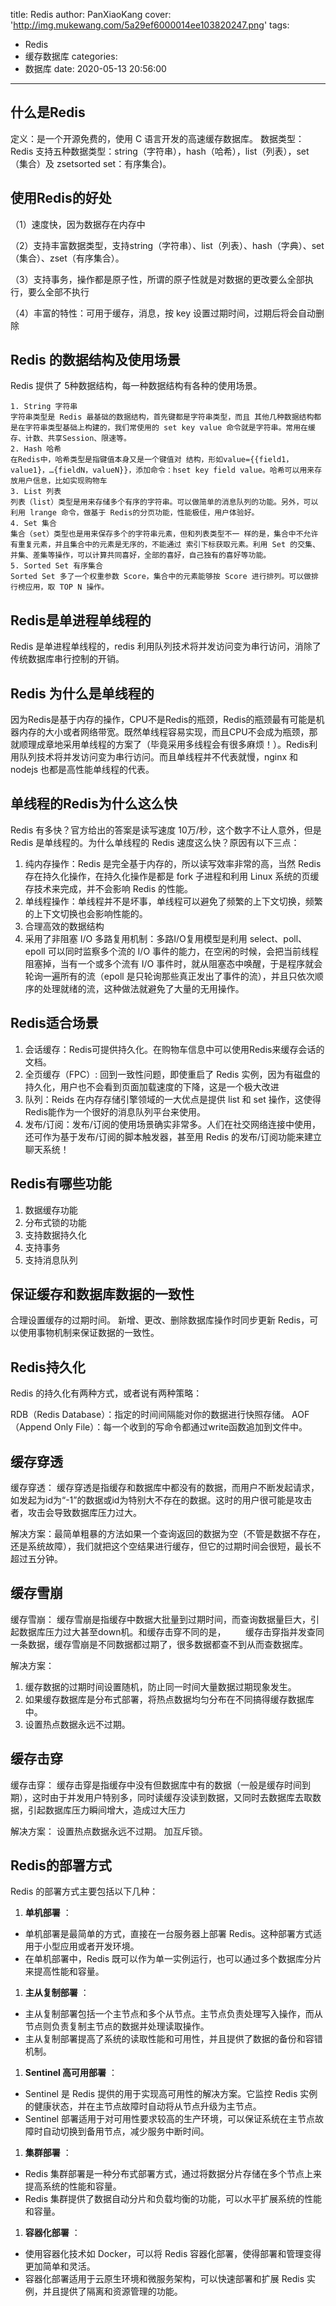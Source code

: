 title: Redis
author: PanXiaoKang
cover: 'http://img.mukewang.com/5a29ef6000014ee103820247.png'
tags:

  - Redis
  - 缓存数据库
categories:
  - 数据库
date: 2020-05-13 20:56:00

---

## 什么是Redis

定义：是一个开源免费的，使用 C 语言开发的高速缓存数据库。
数据类型：Redis 支持五种数据类型：string（字符串），hash（哈希），list（列表），set（集合）及 zsetsorted set：有序集合)。

## 使用Redis的好处

（1）速度快，因为数据存在内存中

（2）支持丰富数据类型，支持string（字符串）、list（列表）、hash（字典）、set（集合）、zset（有序集合）。

（3）支持事务，操作都是原子性，所谓的原子性就是对数据的更改要么全部执行，要么全部不执行

（4）丰富的特性：可用于缓存，消息，按 key 设置过期时间，过期后将会自动删除

## Redis 的数据结构及使用场景

Redis 提供了 5种数据结构，每一种数据结构有各种的使用场景。

    1. String 字符串
    字符串类型是 Redis 最基础的数据结构，首先键都是字符串类型，而且 其他几种数据结构都是在字符串类型基础上构建的，我们常使用的 set key value 命令就是字符串。常用在缓存、计数、共享Session、限速等。
    2. Hash 哈希
    在Redis中，哈希类型是指键值本身又是一个键值对 结构，形如value={{field1，value1}，…{fieldN，valueN}}，添加命令：hset key field value。哈希可以用来存放用户信息，比如实现购物车
    3. List 列表
    列表（list）类型是用来存储多个有序的字符串。可以做简单的消息队列的功能。另外，可以利用 lrange 命令，做基于 Redis的分页功能，性能极佳，用户体验好。
    4. Set 集合
    集合（set）类型也是用来保存多个的字符串元素，但和列表类型不一 样的是，集合中不允许有重复元素，并且集合中的元素是无序的，不能通过 索引下标获取元素。利用 Set 的交集、并集、差集等操作，可以计算共同喜好，全部的喜好，自己独有的喜好等功能。
    5. Sorted Set 有序集合
    Sorted Set 多了一个权重参数 Score，集合中的元素能够按 Score 进行排列。可以做排行榜应用，取 TOP N 操作。

## Redis是单进程单线程的

Redis 是单进程单线程的，redis 利用队列技术将并发访问变为串行访问，消除了传统数据库串行控制的开销。

## Redis 为什么是单线程的

因为Redis是基于内存的操作，CPU不是Redis的瓶颈，Redis的瓶颈最有可能是机器内存的大小或者网络带宽。既然单线程容易实现，而且CPU不会成为瓶颈，那就顺理成章地采用单线程的方案了（毕竟采用多线程会有很多麻烦！）。Redis利用队列技术将并发访问变为串行访问。而且单线程并不代表就慢，nginx 和 nodejs 也都是高性能单线程的代表。

## 单线程的Redis为什么这么快

Redis 有多快？官方给出的答案是读写速度 10万/秒，这个数字不让人意外，但是 Redis 是单线程的。为什么单线程的 Redis 速度这么快？原因有以下三点：

1. 纯内存操作：Redis 是完全基于内存的，所以读写效率非常的高，当然 Redis 存在持久化操作，在持久化操作是都是 fork 子进程和利用 Linux 系统的页缓存技术来完成，并不会影响 Redis 的性能。
2. 单线程操作：单线程并不是坏事，单线程可以避免了频繁的上下文切换，频繁的上下文切换也会影响性能的。
3. 合理高效的数据结构
4. 采用了非阻塞 I/O 多路复用机制：多路I/O复用模型是利用 select、poll、epoll 可以同时监察多个流的 I/O 事件的能力，在空闲的时候，会把当前线程阻塞掉，当有一个或多个流有 I/O 事件时，就从阻塞态中唤醒，于是程序就会轮询一遍所有的流（epoll 是只轮询那些真正发出了事件的流），并且只依次顺序的处理就绪的流，这种做法就避免了大量的无用操作。

## Redis适合场景

1. 会话缓存：Redis可提供持久化。在购物车信息中可以使用Redis来缓存会话的文档。
2. 全页缓存（FPC）: 回到一致性问题，即使重启了 Redis 实例，因为有磁盘的持久化，用户也不会看到页面加载速度的下降，这是一个极大改进
3. 队列：Reids 在内存存储引擎领域的一大优点是提供 list 和 set 操作，这使得 Redis能作为一个很好的消息队列平台来使用。
4. 发布/订阅：发布/订阅的使用场景确实非常多。人们在社交网络连接中使用，还可作为基于发布/订阅的脚本触发器，甚至用 Redis 的发布/订阅功能来建立聊天系统！

## Redis有哪些功能

1. 数据缓存功能
2. 分布式锁的功能
3. 支持数据持久化
4. 支持事务
5. 支持消息队列

## 保证缓存和数据库数据的一致性

合理设置缓存的过期时间。
新增、更改、删除数据库操作时同步更新 Redis，可以使用事物机制来保证数据的一致性。

## Redis持久化

Redis 的持久化有两种方式，或者说有两种策略：

RDB（Redis Database）：指定的时间间隔能对你的数据进行快照存储。
AOF（Append Only File）：每一个收到的写命令都通过write函数追加到文件中。

## 缓存穿透

缓存穿透： 缓存穿透是指缓存和数据库中都没有的数据，而用户不断发起请求，如发起为id为“-1”的数据或id为特别大不存在的数据。这时的用户很可能是攻击者，攻击会导致数据库压力过大。

解决方案：最简单粗暴的方法如果一个查询返回的数据为空（不管是数据不存在，还是系统故障），我们就把这个空结果进行缓存，但它的过期时间会很短，最长不超过五分钟。

## 缓存雪崩

缓存雪崩：
	缓存雪崩是指缓存中数据大批量到过期时间，而查询数据量巨大，引起数据库压力过大甚至down机。和缓存击穿不同的是，        缓存击穿指并发查同一条数据，缓存雪崩是不同数据都过期了，很多数据都查不到从而查数据库。

解决方案：

1. 缓存数据的过期时间设置随机，防止同一时间大量数据过期现象发生。
2. 如果缓存数据库是分布式部署，将热点数据均匀分布在不同搞得缓存数据库中。
3. 设置热点数据永远不过期。

## 缓存击穿

缓存击穿：
缓存击穿是指缓存中没有但数据库中有的数据（一般是缓存时间到期），这时由于并发用户特别多，同时读缓存没读到数据，又同时去数据库去取数据，引起数据库压力瞬间增大，造成过大压力

解决方案：
设置热点数据永远不过期。
加互斥锁。

## Redis的部署方式

Redis 的部署方式主要包括以下几种：

1. **单机部署** ：

* 单机部署是最简单的方式，直接在一台服务器上部署 Redis。这种部署方式适用于小型应用或者开发环境。
* 在单机部署中，Redis 既可以作为单一实例运行，也可以通过多个数据库分片来提高性能和容量。

1. **主从复制部署** ：

* 主从复制部署包括一个主节点和多个从节点。主节点负责处理写入操作，而从节点则负责复制主节点的数据并处理读取操作。
* 主从复制部署提高了系统的读取性能和可用性，并且提供了数据的备份和容错机制。

1. **Sentinel 高可用部署** ：

* Sentinel 是 Redis 提供的用于实现高可用性的解决方案。它监控 Redis 实例的健康状态，并在主节点故障时自动将从节点升级为主节点。
* Sentinel 部署适用于对可用性要求较高的生产环境，可以保证系统在主节点故障时自动切换到备用节点，减少服务中断时间。

1. **集群部署** ：

* Redis 集群部署是一种分布式部署方式，通过将数据分片存储在多个节点上来提高系统的性能和容量。
* Redis 集群提供了数据自动分片和负载均衡的功能，可以水平扩展系统的性能和容量。

1. **容器化部署** ：

* 使用容器化技术如 Docker，可以将 Redis 容器化部署，使得部署和管理变得更加简单和灵活。
* 容器化部署适用于云原生环境和微服务架构，可以快速部署和扩展 Redis 实例，并且提供了隔离和资源管理的功能。
